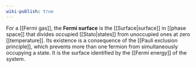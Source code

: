 ```yaml
---
wiki-publish: true
---
```

For a [[Fermi gas]], the **Fermi surface** is the [[Surface|surface]] in [[phase space]] that divides occupied [[Stato|states]] from unoccupied ones at zero [[temperature]]. Its existence is a consequence of the [[Pauli exclusion principle]], which prevents more than one fermion from simultaneously occupying a state. It is the surface identified by the [[Fermi energy]] of the system.